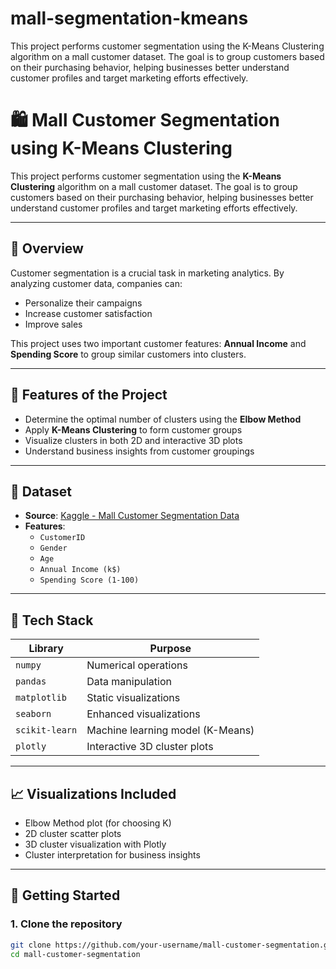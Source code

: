 # mall-segmentation-kmeans
This project performs customer segmentation using the K-Means Clustering algorithm on a mall customer dataset. The goal is to group customers based on their purchasing behavior, helping businesses better understand customer profiles and target marketing efforts effectively.
# 🛍️ Mall Customer Segmentation using K-Means Clustering

This project performs customer segmentation using the **K-Means Clustering** algorithm on a mall customer dataset. The goal is to group customers based on their purchasing behavior, helping businesses better understand customer profiles and target marketing efforts effectively.

---

## 📌 Overview

Customer segmentation is a crucial task in marketing analytics. By analyzing customer data, companies can:
- Personalize their campaigns
- Increase customer satisfaction
- Improve sales

This project uses two important customer features: **Annual Income** and **Spending Score** to group similar customers into clusters.

---

## 🧠 Features of the Project

- Determine the optimal number of clusters using the **Elbow Method**
- Apply **K-Means Clustering** to form customer groups
- Visualize clusters in both 2D and interactive 3D plots
- Understand business insights from customer groupings

---

## 📂 Dataset

- **Source**: [Kaggle - Mall Customer Segmentation Data](https://www.kaggle.com/vjchoudhary7/customer-segmentation-tutorial)
- **Features**:
  - `CustomerID`
  - `Gender`
  - `Age`
  - `Annual Income (k$)`
  - `Spending Score (1-100)`

---

## 🧰 Tech Stack

| Library      | Purpose                          |
|--------------|----------------------------------|
| `numpy`      | Numerical operations             |
| `pandas`     | Data manipulation                |
| `matplotlib` | Static visualizations            |
| `seaborn`    | Enhanced visualizations          |
| `scikit-learn` | Machine learning model (K-Means)|
| `plotly`     | Interactive 3D cluster plots     |

---

## 📈 Visualizations Included

- Elbow Method plot (for choosing K)
- 2D cluster scatter plots
- 3D cluster visualization with Plotly
- Cluster interpretation for business insights

---

## 🚀 Getting Started

### 1. Clone the repository
```bash
git clone https://github.com/your-username/mall-customer-segmentation.git
cd mall-customer-segmentation
